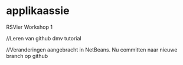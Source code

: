 # applikaassie
RSVier Workshop 1

//Leren van github dmv tutorial

//Veranderingen aangebracht in NetBeans. Nu committen naar nieuwe branch op github